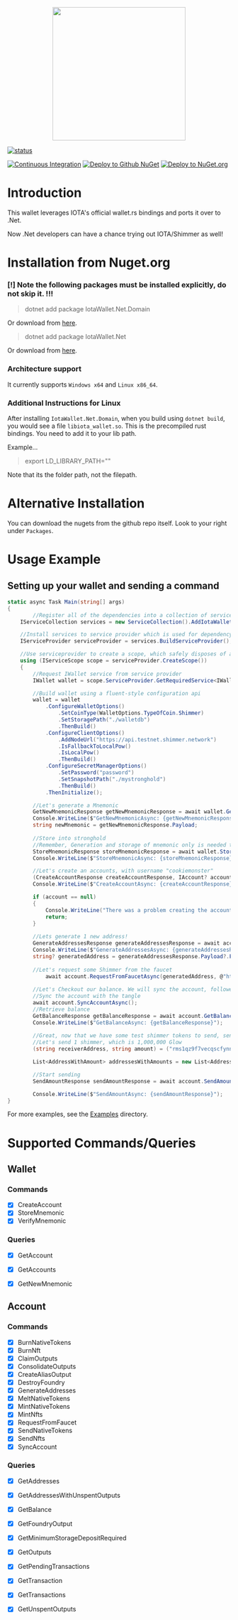 <p align="center">
    <img src="https://user-images.githubusercontent.com/12537739/193295914-2d4973cc-acea-4173-8ac3-3e49695f4281.jpg" width="300" >
</p>

[![status](https://img.shields.io/badge/Status-Alpha-yellow.svg)](https://github.com/wireless90/IotaWallet.NET)

[![Continuous Integration](https://github.com/wireless90/IotaWallet.NET/actions/workflows/Compile.yml/badge.svg?branch=main)](https://github.com/IOTA-NET/IotaWallet.NET/actions/workflows/Compile.yml)
[![Deploy to Github NuGet](https://github.com/IOTA-NET/IotaWallet.NET/actions/workflows/GithubNuget.yml/badge.svg?branch=v0.2.8-alpha)](https://github.com/IOTA-NET/IotaWallet.NET/actions/workflows/GithubNuget.yml)
[![Deploy to NuGet.org](https://github.com/wireless90/IotaWallet.NET/actions/workflows/Nuget.yml/badge.svg)](https://github.com/IOTA-NET/IotaWallet.NET/actions/workflows/Nuget.yml)

# Introduction

This wallet leverages IOTA's official wallet.rs bindings and ports it over to .Net.

Now .Net developers can have a chance trying out IOTA/Shimmer as well!

# Installation from Nuget.org

### [!] Note the following packages must be installed explicitly, do not skip it. !!!

> dotnet add package IotaWallet.Net.Domain

Or download from [here](https://www.nuget.org/packages/IotaWallet.Net.Domain/).

> dotnet add package IotaWallet.Net

Or download from [here](https://www.nuget.org/packages/IotaWallet.Net/).

### Architecture support

It currently supports `Windows x64` and `Linux x86_64`.

### Additional Instructions for Linux

After installing `IotaWallet.Net.Domain`, when you build using `dotnet build`, you would see a file `libiota_wallet.so`. This is the precompiled rust bindings. You need to add it to your lib path.

Example...
> export LD_LIBRARY_PATH="<folder path to the library>"

Note that its the folder path, not the filepath.

# Alternative Installation

You can download the nugets from the github repo itself. Look to your right under `Packages`.

# Usage Example

## Setting up your wallet and sending a command

```cs
static async Task Main(string[] args)
{
    	//Register all of the dependencies into a collection of services
	IServiceCollection services = new ServiceCollection().AddIotaWalletServices();

	//Install services to service provider which is used for dependency injection
	IServiceProvider serviceProvider = services.BuildServiceProvider();

	//Use serviceprovider to create a scope, which safely disposes of all services at end of scope
	using (IServiceScope scope = serviceProvider.CreateScope())
	{
		//Request IWallet service from service provider
		IWallet wallet = scope.ServiceProvider.GetRequiredService<IWallet>();

		//Build wallet using a fluent-style configuration api
		wallet = wallet
			.ConfigureWalletOptions()
				.SetCoinType(WalletOptions.TypeOfCoin.Shimmer)
				.SetStoragePath("./walletdb")
				.ThenBuild()
			.ConfigureClientOptions()
				.AddNodeUrl("https://api.testnet.shimmer.network")
				.IsFallbackToLocalPow()
				.IsLocalPow()
				.ThenBuild()
			.ConfigureSecretManagerOptions()
				.SetPassword("password")
				.SetSnapshotPath("./mystronghold")
				.ThenBuild()
			.ThenInitialize();

		//Let's generate a Mnemonic
		GetNewMnemonicResponse getNewMnemonicResponse = await wallet.GetNewMnemonicAsync();
		Console.WriteLine($"GetNewMnemonicAsync: {getNewMnemonicResponse}");
		string newMnemonic = getNewMnemonicResponse.Payload;
		
		//Store into stronghold
		//Remember, Generation and storage of mnemonic only is needed to do done the first time!
		StoreMnemonicResponse storeMnemonicResponse = await wallet.StoreMnemonicAsync(newMnemonic);
		Console.WriteLine($"StoreMnemonicAsync: {storeMnemonicResponse}");

		//Let's create an accounts, with username "cookiemonster"
		(CreateAccountResponse createAccountResponse, IAccount? account) = await wallet.CreateAccountAsync("cookiemonster");
		Console.WriteLine($"CreateAccountAsync: {createAccountResponse}");

		if (account == null)
		{
			Console.WriteLine("There was a problem creating the account.");
			return;
		}
		
		//Lets generate 1 new address!
		GenerateAddressesResponse generateAddressesResponse = await account.GenerateAddressesAsync(numberOfAddresses: 1, NetworkType.Testnet);
		Console.WriteLine($"GenerateAddressesAsync: {generateAddressesResponse}");
		string? generatedAddress = generateAddressesResponse.Payload?.FirstOrDefault()?.Address;
			
		//Let's request some Shimmer from the faucet
        	await account.RequestFromFaucetAsync(generatedAddress, @"https://faucet.testnet.shimmer.network");
        
		//Let's Checkout our balance. We will sync the account, followed by checking the balance.
		//Sync the account with the tangle
		await account.SyncAccountAsync();
		//Retrieve balance
		GetBalanceResponse getBalanceResponse = await account.GetBalanceAsync();
		Console.WriteLine($"GetBalanceAsync: {getBalanceResponse}");
		
		//Great, now that we have some test shimmer tokens to send, send to me!
		//Let's send 1 shimmer, which is 1,000,000 Glow
        (string receiverAddress, string amount) = ("rms1qz9f7vecqscfynnxacyzefwvpza0wz3r0lnnwrc8r7qhx65s5x7rx2fln5q", "1000000");

        List<AddressWithAmount> addressesWithAmounts = new List<AddressWithAmount>() { new AddressWithAmount(receiverAddress, amount) };

        //Start sending
        SendAmountResponse sendAmountResponse = await account.SendAmountAsync(addressesWithAmounts);

		Console.WriteLine($"SendAmountAsync: {sendAmountResponse}");
}
```

For more examples, see the [Examples](https://github.com/wireless90/IotaWallet.NET/tree/main/csharp/IotaWalletNet/IotaWalletNet.Main/Examples) directory.

# Supported Commands/Queries

## Wallet

### Commands

- [x] CreateAccount
- [x] StoreMnemonic
- [x] VerifyMnemonic

### Queries

- [x] GetAccount
- [x] GetAccounts
- [x] GetNewMnemonic


## Account

### Commands

- [x] BurnNativeTokens
- [x] BurnNft
- [x] ClaimOutputs
- [x] ConsolidateOutputs
- [x] CreateAliasOutput
- [x] DestroyFoundry
- [x] GenerateAddresses
- [x] MeltNativeTokens
- [x] MintNativeTokens
- [x] MintNfts
- [x] RequestFromFaucet
- [x] SendNativeTokens
- [x] SendNfts
- [x] SyncAccount

### Queries

- [x] GetAddresses
- [x] GetAddressesWithUnspentOutputs
- [x] GetBalance
- [x] GetFoundryOutput
- [x] GetMinimumStorageDepositRequired
- [x] GetOutputs
- [x] GetPendingTransactions
- [x] GetTransaction
- [x] GetTransactions
- [x] GetUnspentOutputs

